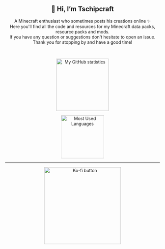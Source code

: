 <h2 align="center">👋 Hi, I’m Tschipcraft</h2>

<p align="center">
A Minecraft enthusiast who sometimes posts his creations online ✨ <br>
Here you'll find all the code and resources for my Minecraft data packs, resource packs and mods. <br>
  If you have any question or suggestions don't hesitate to open an issue. <br>
  Thank you for stopping by and have a good time!
</p>

<br/>
<p align="center">
  <picture>
    <source 
      srcset="https://github-readme-stats.vercel.app/api/?username=Tschipcraft&show_icons=true&hide=contribs,prs&theme=midnight-purple"
      media="(prefers-color-scheme: dark)"
      height=170px
    />
    <source
      srcset="https://github-readme-stats.vercel.app/api/?username=Tschipcraft&show_icons=true&hide=contribs&theme=buefy"
      media="(prefers-color-scheme: light), (prefers-color-scheme: no-preference)"
      height=170px
    />
    <img height=170px src="https://github-readme-stats.vercel.app/api/?username=Tschipcraft&show_icons=true&hide=contribs,prs&theme=transparent" alt="My GitHub statistics"/>
  </picture> 
</p>

<p align="center">
  <picture>
    <source 
      srcset="https://github-readme-stats.vercel.app/api/top-langs/?username=Tschipcraft&theme=midnight-purple&layout=compact"
      media="(prefers-color-scheme: dark)"
      height=140px
    />
    <source
      srcset="https://github-readme-stats.vercel.app/api/top-langs/?username=Tschipcraft&theme=buefy&layout=compact"
      media="(prefers-color-scheme: light), (prefers-color-scheme: no-preference)"
      height=140px
    />
    <img height=140px src="https://github-readme-stats.vercel.app/api/top-langs/?username=Tschipcraft&theme=transparent&layout=compact" alt="Most Used Languages"/>
  </picture> 
</p>

<!---
<br>
<p align="center">
<a href="https://www.curseforge.com/members/tschipcraft/projects">
<img width="40px" alt="CurseForge logo" title="Follow me on CurseForge" src="https://tschipcraft.ddns.net/mod_resources/curseforge.svg">
</a>

<a href="https://modrinth.com/user/Tschipcraft">
<picture>
  <source width="40px" media="(prefers-color-scheme: dark)" srcset="https://github.com/modrinth/art/blob/main/Branding/Mark/mark-dark.svg">
  <source width="40px" media="(prefers-color-scheme: light)" srcset="https://github.com/modrinth/art/blob/main/Branding/Mark/mark-light.svg">
  <img width="40px" alt="Modrinth logo" title="Follow me on Modrinth" src="https://github.com/modrinth/art/blob/main/Branding/Mark/mark-dark.svg">
</picture>
</a>

<a href="https://www.planetminecraft.com/member/tschipo/">
<img width="40px" alt="PlanetMinecraft logo" title="Follow me on PlanetMinecraft" src="https://www.planetminecraft.com/images/layout/favicon-128.png">
</a>

<a href="https://www.youtube.com/@tschipcraft">
<img width="40px" title="Subscribe to me on YouTub" src="https://upload.wikimedia.org/wikipedia/commons/0/09/YouTube_full-color_icon_%282017%29.svg">
</a>
</p>
--->

***

<p align="center">
<a href="https://ko-fi.com/tschipcraft">
<img width="250px" title="Support me on Ko-fi to help me keep making epic stuff!" alt="Ko-fi button" src="https://storage.ko-fi.com/cdn/brandasset/kofi_button_red.png">
</a>
</p>

<!---
Tschipcraft/Tschipcraft is a ✨ special ✨ repository because its `README.md` (this file) appears on your GitHub profile.
You can click the Preview link to take a look at your changes.
--->
